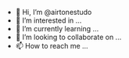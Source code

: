 - 👋 Hi, I’m @airtonestudo
- 👀 I’m interested in ...
- 🌱 I’m currently learning ...
- 💞️ I’m looking to collaborate on ...
- 📫 How to reach me ...

<!---
airtonestudo/airtonestudo is a ✨ special ✨ repository because its `README.md` (this file) appears on your GitHub profile.
You can click the Preview link to take a look at your changes.
--->
